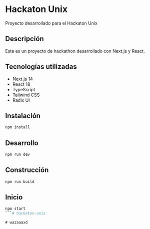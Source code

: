 # Hackaton Unix

Proyecto desarrollado para el Hackaton Unix

## Descripción

Este es un proyecto de hackathon desarrollado con Next.js y React.

## Tecnologías utilizadas

- Next.js 14
- React 18
- TypeScript
- Tailwind CSS
- Radix UI

## Instalación

```bash
npm install
```

## Desarrollo

```bash
npm run dev
```

## Construcción

```bash
npm run build
```

## Inicio

```bash
npm start
```#   h a c k a t o n - u n i x  
 #   w a z a a a x d  
 